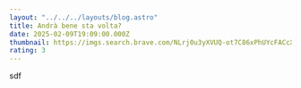```yaml
---
layout: "../../../layouts/blog.astro"
title: Andrà bene sta volta?
date: 2025-02-09T19:09:00.000Z
thumbnail: https://imgs.search.brave.com/NLrj0u3yXVUQ-ot7C86xPhUYcFACcXR7qpUfAXNzTS4/rs:fit:500:0:0:0/g:ce/aHR0cHM6Ly9pbWdz/LnNlYXJjaC5icmF2/ZS5jb20vZmg1Q2VX/VUtZOXpqSGtvNXJK/OExCOUt1Z2w3Z0dK/al9CSnZQY0pNRFNF/cy9yczpmaXQ6NTYw/OjMyMDoxOjAvZzpj/ZS9hSFIwY0hNNkx5/OTNkM2N1L1ptbHph/VzkwWlhKaGNHbGgv/TFcxaGMzTmhMbWww/TDNkdy9MV052Ym5S/bGJuUXZkWEJzL2Iy/RmtjeTh5TURFNEx6/QTEvTDJObGNuWmxi/R3h2TG1wdy9adw.jpeg
rating: 3
---
```

sdf
